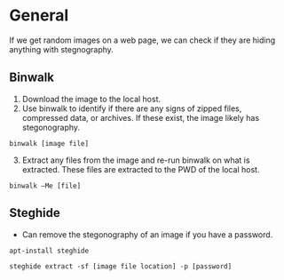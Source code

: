 # General
If we get random images on a web page, we can check if they are hiding anything with stegnography. 

## Binwalk
1. Download the image to the local host. 
2. Use binwalk to identify if there are any signs of zipped files, compressed data, or archives.  If these exist, the image likely has stegonography.
```
binwalk [image file]
```
3. Extract any files from the image and re-run binwalk on what is extracted.  These files are extracted to the PWD of the local host.
```
binwalk –Me [file]
```

## Steghide
- Can remove the stegonography of an image if you have a password.
```
apt-install steghide
```
```
steghide extract -sf [image file location] -p [password]
```
